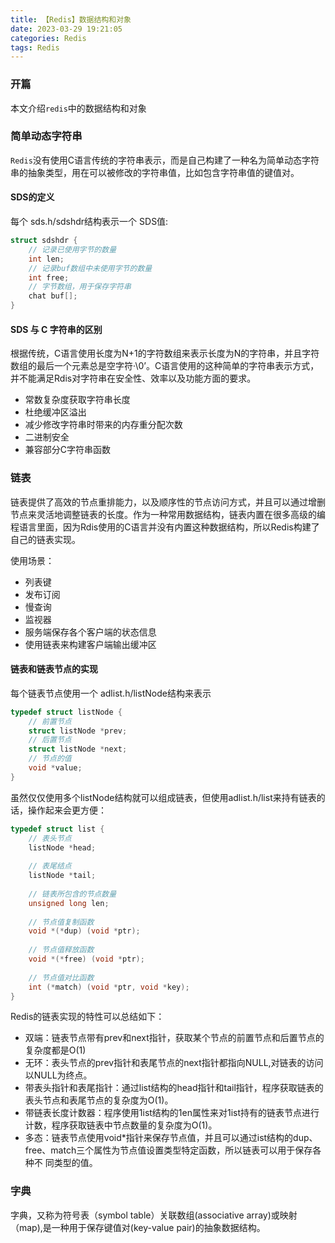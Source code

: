 ```yaml
---
title: 【Redis】数据结构和对象
date: 2023-03-29 19:21:05
categories: Redis
tags: Redis
---
```


### 开篇

本文介绍`redis`中的数据结构和对象

<!-- more --> 

### 简单动态字符串

`Redis`没有使用C语言传统的字符串表示，而是自己构建了一种名为简单动态字符串的抽象类型，用在可以被修改的字符串值，比如包含字符串值的键值对。

#### SDS的定义

每个 sds.h/sdshdr结构表示一个 SDS值:

```c
struct sdshdr {
    // 记录已使用字节的数量
    int len;
    // 记录buf数组中未使用字节的数量
    int free;
    // 字节数组，用于保存字符串
    chat buf[];
}
```

#### SDS 与 C 字符串的区别

根据传统，C语言使用长度为N+1的字符数组来表示长度为N的字符串，并且字符数组的最后一个元素总是空字符·\0’。C语言使用的这种简单的字符串表示方式，并不能满足Rdis对字符串在安全性、效率以及功能方面的要求。

- 常数复杂度获取字符串长度
- 杜绝缓冲区溢出
- 减少修改字符串时带来的内存重分配次数
- 二进制安全
- 兼容部分C字符串函数

### 链表

链表提供了高效的节点重排能力，以及顺序性的节点访问方式，并且可以通过增删节点来灵活地调整链表的长度。作为一种常用数据结构，链表内置在很多高级的编程语言里面，因为Rdis使用的C语言并没有内置这种数据结构，所以Redis构建了自己的链表实现。

使用场景：

- 列表键
- 发布订阅
- 慢查询
- 监视器
- 服务端保存各个客户端的状态信息
- 使用链表来构建客户端输出缓冲区

#### 链表和链表节点的实现

每个链表节点使用一个 adlist.h/listNode结构来表示

```c
typedef struct listNode {
    // 前置节点
    struct listNode *prev;
    // 后置节点
    struct listNode *next;
    // 节点的值
    void *value;
}
```

虽然仅仅使用多个listNode结构就可以组成链表，但使用adlist.h/list来持有链表的话，操作起来会更方便：

```c
typedef struct list {
    // 表头节点
    listNode *head;
    
    // 表尾结点
    listNode *tail;
    
    // 链表所包含的节点数量
    unsigned long len;
    
    // 节点值复制函数
    void *(*dup) (void *ptr);
    
    // 节点值释放函数
    void *(*free) (void *ptr);
    
    // 节点值对比函数
    int (*match) (void *ptr, void *key);
}
```

Redis的链表实现的特性可以总结如下：

- 双端：链表节点带有prev和next指针，获取某个节点的前置节点和后置节点的复杂度都是O(1)
- 无环：表头节点的prev指针和表尾节点的next指针都指向NULL,对链表的访问以NULL为终点。
- 带表头指针和表尾指针：通过list结构的head指针和tail指针，程序获取链表的表头节点和表尾节点的复杂度为O(1)。
- 带链表长度计数器：程序使用1ist结构的1en属性来对1ist持有的链表节点进行计数，程序获取链表中节点数量的复杂度为O(1)。
- 多态：链表节点使用void*指针来保存节点值，并且可以通过ist结构的dup、free、match三个属性为节点值设置类型特定函数，所以链表可以用于保存各种不
  同类型的值。

### 字典

字典，又称为符号表（symbol table）关联数组(associative array)或映射（map),是一种用于保存键值对(key-value pair)的抽象数据结构。